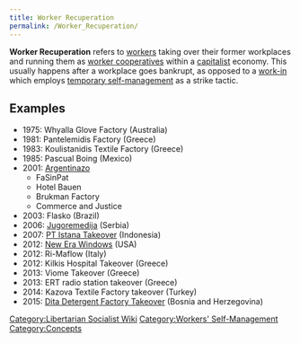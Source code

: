 ```yaml
---
title: Worker Recuperation
permalink: /Worker_Recuperation/
---
```


**Worker Recuperation** refers to [workers](Working_Class.md "wikilink")
taking over their former workplaces and running them as [worker
cooperatives](Worker_Cooperative.md "wikilink") within a
[capitalist](Capitalism.md "wikilink") economy. This usually happens after
a workplace goes bankrupt, as opposed to a [work-in](Work-In.md "wikilink")
which employs [temporary
self-management](Workers'_Self-Management.md "wikilink") as a strike
tactic.

## Examples

- 1975: Whyalla Glove Factory (Australia)
- 1981: Pantelemidis Factory (Greece)
- 1983: Koulistanidis Textile Factory (Greece)
- 1985: Pascual Boing (Mexico)
- 2001: [Argentinazo](Argentinazo.md "wikilink")
  - FaSinPat
  - Hotel Bauen
  - Brukman Factory
  - Commerce and Justice
- 2003: Flasko (Brazil)
- 2006: [Jugoremedija](Jugoremedija.md "wikilink") (Serbia)
- 2007: [PT Istana Takeover](PT_Istana.md "wikilink") (Indonesia)
- 2012: [New Era Windows](New_Era_Windows.md "wikilink") (USA)
- 2012: Ri-Maflow (Italy)
- 2012: Kilkis Hospital Takeover (Greece)
- 2013: Viome Takeover (Greece)
- 2013: ERT radio station takeover (Greece)
- 2014: Kazova Textile Factory takeover (Turkey)
- 2015: [Dita Detergent Factory Takeover](Dita_(Factory).md "wikilink")
  (Bosnia and Herzegovina)

[Category:Libertarian Socialist
Wiki](Category:Libertarian_Socialist_Wiki.md "wikilink") [Category:Workers'
Self-Management](Category:Workers'_Self-Management.md "wikilink")
[Category:Concepts](Category:Concepts.md "wikilink")